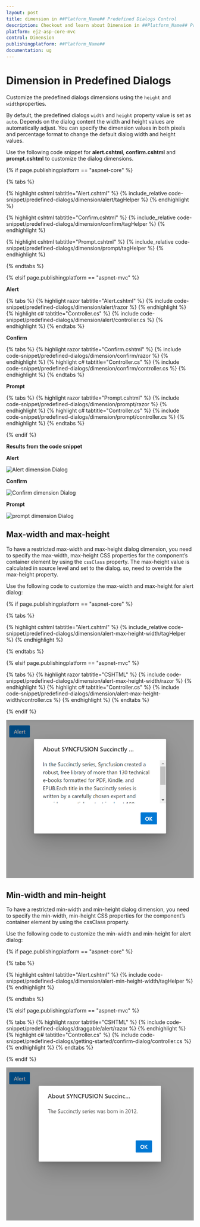 ```yaml
---
layout: post
title: dimension in ##Platform_Name## Predefined Dialogs Control
description: Checkout and learn about Dimension in ##Platform_Name## Predefined Dialogs of Syncfusion Essential JS 2 and more details.
platform: ej2-asp-core-mvc
control: Dimension
publishingplatform: ##Platform_Name##
documentation: ug
---
```


# Dimension in Predefined Dialogs

Customize the predefined dialogs dimensions using the `height` and `width`properties.

By default, the predefined dialogs `width` and `height` property value is set as `auto`. Depends on the dialog content the width and height values are automatically adjust. You can specify the dimension values in both pixels and percentage format to change the default dialog width and height values.

Use the following code snippet for **alert.cshtml**, **confirm.cshtml** and **prompt.cshtml** to customize the dialog dimensions.

{% if page.publishingplatform == "aspnet-core" %}

{% tabs %}

{% highlight cshtml tabtitle="Alert.cshtml" %}
{% include_relative code-snippet/predefined-dialogs/dimension/alert/tagHelper %}
{% endhighlight %}

{% highlight cshtml tabtitle="Confirm.cshtml" %}
{% include_relative code-snippet/predefined-dialogs/dimension/confirm/tagHelper %}
{% endhighlight %}

{% highlight cshtml tabtitle="Prompt.cshtml" %}
{% include_relative code-snippet/predefined-dialogs/dimension/prompt/tagHelper %}
{% endhighlight %}

{% endtabs %}

{% elsif page.publishingplatform == "aspnet-mvc" %}

**Alert**

{% tabs %}
{% highlight razor tabtitle="Alert.cshtml" %}
{% include code-snippet/predefined-dialogs/dimension/alert/razor %}
{% endhighlight %}
{% highlight c# tabtitle="Controller.cs" %}
{% include code-snippet/predefined-dialogs/dimension/alert/controller.cs %}
{% endhighlight %}
{% endtabs %}

**Confirm**

{% tabs %}
{% highlight razor tabtitle="Confirm.cshtml" %}
{% include code-snippet/predefined-dialogs/dimension/confirm/razor %}
{% endhighlight %}
{% highlight c# tabtitle="Controller.cs" %}
{% include code-snippet/predefined-dialogs/dimension/confirm/controller.cs %}
{% endhighlight %}
{% endtabs %}

**Prompt**

{% tabs %}
{% highlight razor tabtitle="Prompt.cshtml" %}
{% include code-snippet/predefined-dialogs/dimension/prompt/razor %}
{% endhighlight %}
{% highlight c# tabtitle="Controller.cs" %}
{% include code-snippet/predefined-dialogs/dimension/prompt/controller.cs %}
{% endhighlight %}
{% endtabs %}

{% endif %}

**Results from the code snippet**

**Alert**

![Alert dimension Dialog](./images/alert-dimension.png)

**Confirm**

![Confirm dimension Dialog](./images/confirm-dimension.png)

**Prompt**

![prompt dimension Dialog](./images/prompt-dimension.png)

## Max-width and max-height

To have a restricted max-width and max-height dialog dimension, you need to specify the max-width, max-height CSS properties for the component’s container element by using the `cssClass` property. The max-height value is calculated in source level and set to the dialog. so, need to override the max-height property.

Use the following code to customize the max-width and max-height for alert dialog:

{% if page.publishingplatform == "aspnet-core" %}

{% tabs %}

{% highlight cshtml tabtitle="Alert.cshtml" %}
{% include_relative code-snippet/predefined-dialogs/dimension/alert-max-height-width/tagHelper %}
{% endhighlight %}

{% endtabs %}

{% elsif page.publishingplatform == "aspnet-mvc" %}

{% tabs %}
{% highlight razor tabtitle="CSHTML" %}
{% include code-snippet/predefined-dialogs/dimension/alert-max-height-width/razor %}
{% endhighlight %}
{% highlight c# tabtitle="Controller.cs" %}
{% include code-snippet/predefined-dialogs/dimension/alert-max-height-width/controller.cs %}
{% endhighlight %}
{% endtabs %}

{% endif %}

![Max width and height](../images/alert-dimension-max-height-width.png)

## Min-width and min-height

To have a restricted min-width and min-height dialog dimension, you need to specify the min-width, min-height CSS properties for the component’s container element by using the cssClass property.

Use the following code to customize the min-width and min-height for alert dialog:

{% if page.publishingplatform == "aspnet-core" %}

{% tabs %}

{% highlight cshtml tabtitle="Alert.cshtml" %}
{% include code-snippet/predefined-dialogs/dimension/alert-min-height-width/tagHelper %}
{% endhighlight %}

{% endtabs %}

{% elsif page.publishingplatform == "aspnet-mvc" %}

{% tabs %}
{% highlight razor tabtitle="CSHTML" %}
{% include code-snippet/predefined-dialogs/draggable/alert/razor %}
{% endhighlight %}
{% highlight c# tabtitle="Controller.cs" %}
{% include code-snippet/predefined-dialogs/getting-started/confirm-dialog/controller.cs %}
{% endhighlight %}
{% endtabs %}

{% endif %}

![Min width and height](../images/alert-dimension-min-height-width.png)
